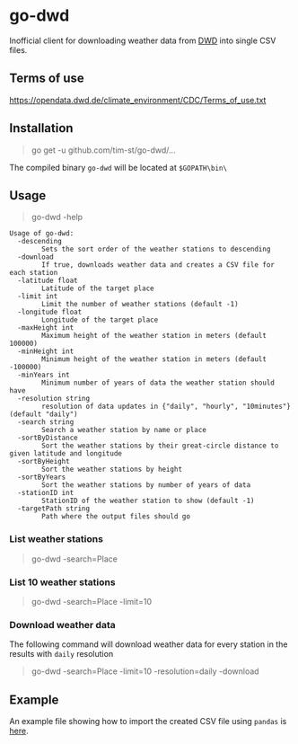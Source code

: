 # go-dwd

Inofficial client for downloading weather data from [DWD](https://opendata.dwd.de/climate_environment/CDC/observations_germany/climate/) into single CSV files.

## Terms of use

<https://opendata.dwd.de/climate_environment/CDC/Terms_of_use.txt>

## Installation

>go get -u github.com/tim-st/go-dwd/...

The compiled binary `go-dwd` will be located at `$GOPATH\bin\`

## Usage

>go-dwd -help
```
Usage of go-dwd:
  -descending
        Sets the sort order of the weather stations to descending
  -download
        If true, downloads weather data and creates a CSV file for each station
  -latitude float
        Latitude of the target place
  -limit int
        Limit the number of weather stations (default -1)
  -longitude float
        Longitude of the target place
  -maxHeight int
        Maximum height of the weather station in meters (default 100000)
  -minHeight int
        Minimum height of the weather station in meters (default -100000)
  -minYears int
        Minimum number of years of data the weather station should have
  -resolution string
        resolution of data updates in {"daily", "hourly", "10minutes"} (default "daily")
  -search string
        Search a weather station by name or place
  -sortByDistance
        Sort the weather stations by their great-circle distance to given latitude and longitude
  -sortByHeight
        Sort the weather stations by height
  -sortByYears
        Sort the weather stations by number of years of data
  -stationID int
        StationID of the weather station to show (default -1)
  -targetPath string
        Path where the output files should go
```

### List weather stations

>go-dwd -search=Place

### List 10 weather stations

>go-dwd -search=Place -limit=10

### Download weather data

The following command will download weather data for every station in the results with `daily` resolution
>go-dwd -search=Place -limit=10 -resolution=daily -download

## Example

An example file showing how to import the created CSV file using `pandas` is [here](https://github.com/tim-st/go-dwd/blob/master/beispiel_tagesdaten.ipynb).
